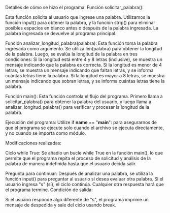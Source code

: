 Detalles de cómo se hizo el programa:
Función solicitar_palabra():

Esta función solicita al usuario que ingrese una palabra. Utilizamos la función input() para obtener la palabra, y la función strip() para eliminar posibles espacios en blanco antes o después de la palabra ingresada.
La palabra ingresada se devuelve al programa principal.

Función analizar_longitud_palabra(palabra):
Esta función toma la palabra ingresada como argumento.
Se utiliza len(palabra) para obtener la longitud de la palabra.
Luego, se evalúa la longitud de la palabra en tres condiciones:
Si la longitud está entre 4 y 8 letras (inclusive), se muestra un mensaje indicando que la palabra es correcta.
Si la longitud es menor de 4 letras, se muestra un mensaje indicando que faltan letras, y se informa cuántas letras tiene la palabra.
Si la longitud es mayor a 8 letras, se muestra un mensaje indicando que sobran letras, y se informa cuántas letras tiene la palabra.

Función main():
Esta función controla el flujo del programa. Primero llama a solicitar_palabra() para obtener la palabra del usuario, y luego llama a analizar_longitud_palabra() para verificar y procesar la longitud de la palabra.

Ejecución del programa:
Utilize if __name__ == "__main__": para asegurarnos de que el programa se ejecute solo cuando el archivo se ejecuta directamente, y no cuando se importa como módulo.

Modificaciones realizadas:

Ciclo while True:
Se añadio un bucle while True en la función main(), lo que permite que el programa repita el proceso de solicitud y análisis de la palabra de manera indefinida hasta que el usuario decida salir.

Pregunta para continuar:
Después de analizar una palabra, se utiliza la función input() para preguntar al usuario si desea evaluar otra palabra. Si el usuario ingresa "s" (sí), el ciclo continúa. Cualquier otra respuesta hará que el programa termine.
Condición de salida:

Si el usuario responde algo diferente de "s", el programa imprime un mensaje de despedida y sale del ciclo usando break.
